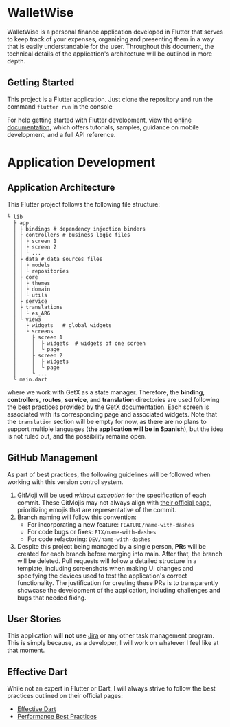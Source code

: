 # WalletWise

WalletWise is a personal finance application developed in Flutter that serves to keep track of your expenses, organizing and presenting them in a way that is easily understandable for the user. Throughout this document, the technical details of the application's architecture will be outlined in more depth.

## Getting Started

This project is a Flutter application. Just clone the repository and run the command `flutter run` in the console

For help getting started with Flutter development, view the
[online documentation](https://docs.flutter.dev/), which offers tutorials,
samples, guidance on mobile development, and a full API reference.

# Application Development
## Application Architecture
This Flutter project follows the following file structure:
```
└ lib
  ├ app
  │ ├ bindings # dependency injection binders
  │ ├ controllers # business logic files
  │ │ ├ screen 1
  │ │ ├ screen 2
  │ │ └ ...
  │ ├ data # data sources files
  │ │ ├ models
  │ │ └ repositories
  │ ├ core
  │ │ ├ themes
  │ │ ├ domain
  │ │ └ utils
  │ ├ service
  │ ├ translations
  │ │ └ es_ARG
  │ └ views
  │   ├ widgets   # global widgets
  │   └ screens
  │     ├ screen 1
  │     │  ├ widgets  # widgets of one screen
  │     │  └ page
  │     ├ screen 2
  │     │  ├ widgets
  │     │  └ page
  │     └ ...
  └ main.dart 
```
where we work with GetX as a state manager. Therefore, the **binding**, **controllers**, **routes**, **service**, and **translation** directories are used following the best practices provided by the [GetX documentation](https://chornthorn.github.io/getx-docs/). Each screen is associated with its corresponding page and associated widgets. Note that the `translation` section will be empty for now, as there are no plans to support multiple languages (**the application will be in Spanish**), but the idea is not ruled out, and the possibility remains open.

## GitHub Management
As part of best practices, the following guidelines will be followed when working with this version control system.
1. GitMoji will be used _without exception_ for the specification of each commit. These GitMojis may not always align with [their official page](https://gitmoji.dev/), prioritizing emojis that are representative of the commit.
2. Branch naming will follow this convention:
   - For incorporating a new feature: `FEATURE/name-with-dashes`
   - For code bugs or fixes: `FIX/name-with-dashes`
   - For code refactoring: `DEV/name-with-dashes`
3. Despite this project being managed by a single person, **PR**s will be created for each branch before merging into main. After that, the branch will be deleted. Pull requests will follow a detailed structure in a template, including screenshots when making UI changes and specifying the devices used to test the application's correct functionality. The justification for creating these PRs is to transparently showcase the development of the application, including challenges and bugs that needed fixing.

## User Stories
This application will **not** use [Jira](https://www.atlassian.com/es/software/jira) or any other task management program. This is simply because, as a developer, I will work on whatever I feel like at that moment.

## Effective Dart
While not an expert in Flutter or Dart, I will always strive to follow the best practices outlined on their official pages:
   - [Effective Dart](https://dart.dev/effective-dart)
   - [Performance Best Practices](https://docs.flutter.dev/perf/best-practices)
